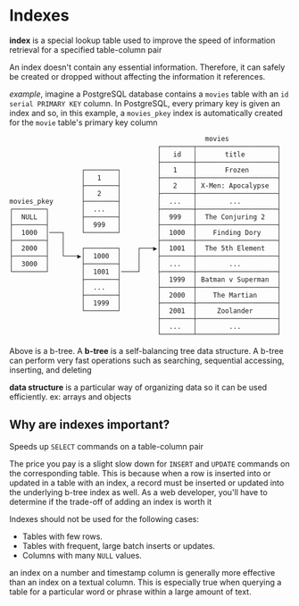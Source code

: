 # Indexes

**index** is a special lookup table used to improve the speed of information retrieval for a specified table-column pair

An index doesn't contain any essential information. Therefore, it can safely be created or dropped without affecting the information it references.

*example*, imagine a PostgreSQL database contains a `movies` table with an `id serial PRIMARY KEY` column. In PostgreSQL, every primary key is given an index and so, in this example, a `movies_pkey` index is automatically created for the `movie` table's primary key column

```
                                                 movies
                                     ┌────────┬────────────────────┐
                                     │   id   │       title        │
                                     ├────────┼────────────────────┤
                  ┌────────┐         │   1    │       Frozen       │
                  │   1    │         ├────────┼────────────────────┤
                  ├────────┤         │   2    │ X-Men: Apocalypse  │
                  │   2    │         ├────────┼────────────────────┤
movies_pkey       ├────────┤         │  ...   │        ...         │
┌────────┐        │  ...   │         ├────────┼────────────────────┤
│  NULL  │        ├────────┤         │  999   │  The Conjuring 2   │
├────────┤        │  999   │         ├────────┼────────────────────┤
│  1000  │───┐    └────────┘         │  1000  │    Finding Dory    │
├────────┤   │                       ├────────┼────────────────────┤
│  2000  │   │    ┌────────┐    ┌───▶│  1001  │  The 5th Element   │
├────────┤   └───▶│  1000  │    │    ├────────┼────────────────────┤
│  3000  │        ├────────┤    │    │  ...   │        ...         │
└────────┘        │  1001  │────┘    ├────────┼────────────────────┤
                  ├────────┤         │  1999  │ Batman v Superman  │
                  │  ...   │         ├────────┼────────────────────┤
                  ├────────┤         │  2000  │    The Martian     │
                  │  1999  │         ├────────┼────────────────────┤
                  └────────┘         │  2001  │     Zoolander      │
                                     ├────────┼────────────────────┤
                                     │  ...   │        ...         │
                                     └────────┴────────────────────┘
```

Above is a b-tree. A **b-tree** is a self-balancing tree data structure. A b-tree can perform very fast operations such as searching, sequential accessing, inserting, and deleting

**data structure** is a particular way of organizing data so it can be used efficiently. ex: arrays and objects

## Why are indexes important?

Speeds up `SELECT` commands on a table-column pair

The price you pay is a slight slow down for `INSERT` and `UPDATE` commands on the corresponding table. This is because when a row is inserted into or updated in a table with an index, a record must be inserted or updated into the underlying b-tree index as well. As a web developer, you'll have to determine if the trade-off of adding an index is worth it

Indexes should not be used for the following cases:

- Tables with few rows.
- Tables with frequent, large batch inserts or updates.
- Columns with many `NULL` values.

an index on a number and timestamp column is generally more effective than an index on a textual column. This is especially true when querying a table for a particular word or phrase within a large amount of text.

